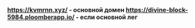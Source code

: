 **https://kvmrnn.xyz/ - основной домен
https://divine-block-5984.ploomberapp.io/ - если основной лег**
